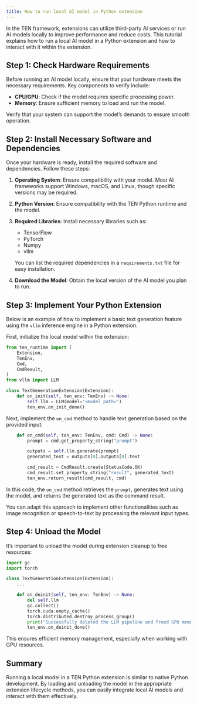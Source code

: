 ```yaml
---
title: How to run local AI model in Python extension
---
```


In the TEN framework, extensions can utilize third-party AI services or run AI models locally to improve performance and reduce costs. This tutorial explains how to run a local AI model in a Python extension and how to interact with it within the extension.

## Step 1: Check Hardware Requirements

Before running an AI model locally, ensure that your hardware meets the necessary requirements. Key components to verify include:

- **CPU/GPU**: Check if the model requires specific processing power.
- **Memory**: Ensure sufficient memory to load and run the model.

Verify that your system can support the model’s demands to ensure smooth operation.

## Step 2: Install Necessary Software and Dependencies

Once your hardware is ready, install the required software and dependencies. Follow these steps:

1. **Operating System**: Ensure compatibility with your model. Most AI frameworks support Windows, macOS, and Linux, though specific versions may be required.
2. **Python Version**: Ensure compatibility with the TEN Python runtime and the model.
3. **Required Libraries**: Install necessary libraries such as:

   - TensorFlow
   - PyTorch
   - Numpy
   - vllm

   You can list the required dependencies in a `requirements.txt` file for easy installation.

4. **Download the Model**: Obtain the local version of the AI model you plan to run.

## Step 3: Implement Your Python Extension

Below is an example of how to implement a basic text generation feature using the `vllm` inference engine in a Python extension.

First, initialize the local model within the extension:

```python
from ten_runtime import (
    Extension,
    TenEnv,
    Cmd,
    CmdResult,
)
from vllm import LLM

class TextGenerationExtension(Extension):
    def on_init(self, ten_env: TenEnv) -> None:
        self.llm = LLM(model="<model_path>")
        ten_env.on_init_done()
```

Next, implement the `on_cmd` method to handle text generation based on the provided input:

```python
    def on_cmd(self, ten_env: TenEnv, cmd: Cmd) -> None:
        prompt = cmd.get_property_string("prompt")

        outputs = self.llm.generate(prompt)
        generated_text = outputs[0].outputs[0].text

        cmd_result = CmdResult.create(StatusCode.OK)
        cmd_result.set_property_string("result", generated_text)
        ten_env.return_result(cmd_result, cmd)
```

In this code, the `on_cmd` method retrieves the `prompt`, generates text using the model, and returns the generated text as the command result.

You can adapt this approach to implement other functionalities such as image recognition or speech-to-text by processing the relevant input types.

## Step 4: Unload the Model

It’s important to unload the model during extension cleanup to free resources:

```python
import gc
import torch

class TextGenerationExtension(Extension):
    ...

    def on_deinit(self, ten_env: TenEnv) -> None:
        del self.llm
        gc.collect()
        torch.cuda.empty_cache()
        torch.distributed.destroy_process_group()
        print("Successfully deleted the LLM pipeline and freed GPU memory!")
        ten_env.on_deinit_done()
```

This ensures efficient memory management, especially when working with GPU resources.

## Summary

Running a local model in a TEN Python extension is similar to native Python development. By loading and unloading the model in the appropriate extension lifecycle methods, you can easily integrate local AI models and interact with them effectively.
